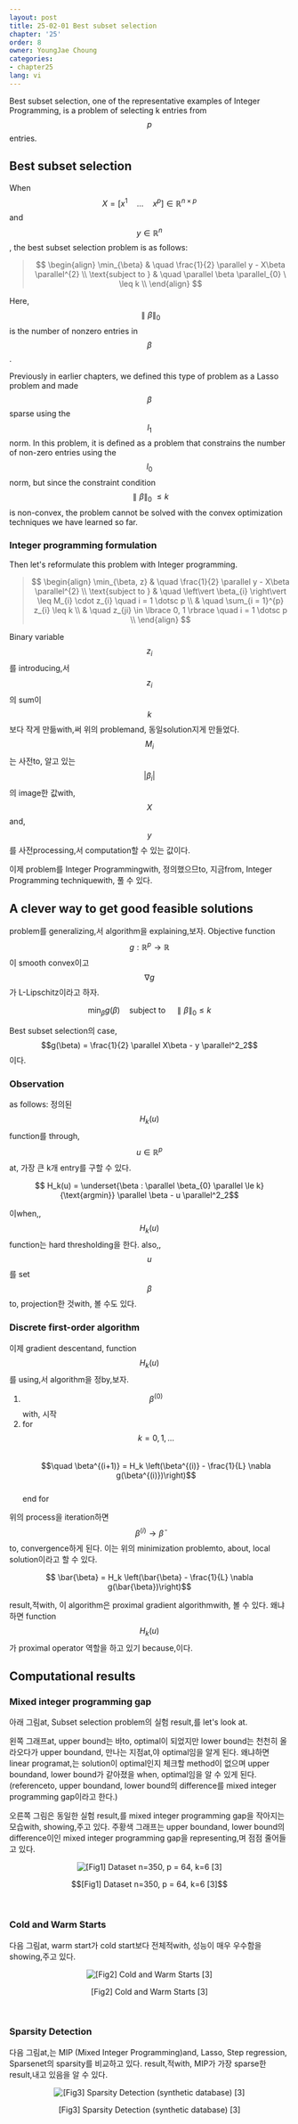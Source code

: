 ```yaml
---
layout: post
title: 25-02-01 Best subset selection
chapter: '25'
order: 8
owner: YoungJae Choung
categories:
- chapter25
lang: vi
---
```


Best subset selection, one of the representative examples of Integer Programming, is a problem of selecting k entries from $$p$$ entries.

## Best subset selection
When $$X = [x^{1} \quad \dotsc \quad x^{p}] \in \mathbb{R}^{n×p}$$ and $$y \in \mathbb{R}^{n}$$, the best subset selection problem is as follows:

> $$
> \begin{align}
> \min_{\beta} & \quad \frac{1}{2} \parallel y - X\beta \parallel^{2} \\
> \text{subject to } & \quad \parallel \beta \parallel_{0}  \  \leq  k \\
> \end{align}
> $$

Here, $$\parallel \beta \parallel_{0}$$ is the number of nonzero entries in $$\beta$$.

Previously in earlier chapters, we defined this type of problem as a Lasso problem and made $$\beta$$ sparse using the $$l_1$$ norm. In this problem, it is defined as a problem that constrains the number of non-zero entries using the $$l_0$$ norm, but since the constraint condition $$\parallel \beta \parallel_{0}  \  \leq  k$$ is non-convex, the problem cannot be solved with the convex optimization techniques we have learned so far.

### Integer programming formulation
Then let's reformulate this problem with Integer programming.

> $$
> \begin{align}
> \min_{\beta, z} & \quad \frac{1}{2} \parallel y - X\beta \parallel^{2} \\
> \text{subject to } & \quad \left\vert  \beta_{i} \right\vert  \leq M_{i} \cdot z_{i} \quad i = 1 \dotsc p \\
> & \quad \sum_{i = 1}^{p} z_{i} \leq k \\
> & \quad z_{ji} \in \lbrace 0, 1 \rbrace \quad i = 1 \dotsc p \\
> \end{align}
> $$

Binary variable $$z_i$$를 introducing,서 $$z_i$$의 sum이 $$k$$보다 작게 만듦with,써 위의 problemand, 동일solution지게 만들었다.  $$M_i$$는 사전to, 알고 있는 $$\left\vert  \beta_{i} \right\vert$$의 image한 값with, $$X$$and, $$y$$를 사전processing,서 computation할 수 있는 값이다.

이제 problem를 Integer Programmingwith, 정의했으므to, 지금from, Integer Programming techniquewith, 풀 수 있다.

## A clever way to get good feasible solutions
problem를 generalizing,서 algorithm을 explaining,보자. Objective function $$g : \mathbb{R}^{p} \to \mathbb{R}$$이 smooth convex이고 $$\nabla g$$가 L-Lipschitz이라고 하자.
>
$$\min_{\beta} g(\beta) \quad \text{subject to} \quad \parallel \beta \parallel_{0} \le k$$

Best subset selection의 case, $$g(\beta) = \frac{1}{2} \parallel X\beta - y \parallel^2_2$$이다.

### Observation
as follows: 정의된 $$H_k(u)$$ function를 through, $$u \in \mathbb{R}^p$$at, 가장 큰 k개 entry를 구할 수 있다.
>
$$ H_k(u) = \underset{\beta : \parallel \beta_{0} \parallel \le k}{\text{argmin}} \parallel \beta - u \parallel^2_2$$

이when,, $$H_k(u)$$ function는 hard thresholding을 한다. also,, $$u$$를 set $$\beta$$to, projection한 것with, 볼 수도 있다.

### Discrete first-order algorithm
이제 gradient descentand, function $$H_k(u)$$를 using,서 algorithm을 정by,보자.

1. $$\beta^{(0)}$$with, 시작
2. for $$k = 0, 1, ...$$ <br>
$$\quad \beta^{(i+1)} = H_k \left(\beta^{(i)} - \frac{1}{L} \nabla g(\beta^{(i)})\right)$$<br>
end for<br>

위의 process을 iteration하면 $$\beta^{(i)} \to \bar{\beta}$$to, convergence하게 된다. 이는 위의 minimization problemto, about, local solution이라고 할 수 있다.
>
$$ \bar{\beta} =  H_k \left(\bar{\beta} - \frac{1}{L} \nabla g(\bar{\beta})\right)$$

result,적with, 이 algorithm은 proximal gradient algorithmwith, 볼 수 있다. 왜냐하면 function $$H_k(u)$$가 proximal operator 역할을 하고 있기 because,이다.
## Computational results
### Mixed integer programming gap
아래 그림at, Subset selection problem의 실험 result,를 let's look at.

왼쪽 그래프at, upper bound는 바to, optimal이 되었지만 lower bound는 천천히 올라오다가 upper boundand, 만나는 지점at,야 optimal임을 알게 된다. 왜냐하면 linear programat,는 solution이 optimal인지 체크할 method이 없으며 upper boundand, lower bound가 같아졌을 when, optimal임을 알 수 있게 된다.
(referenceto, upper boundand, lower bound의 difference를 mixed integer programming gap이라고 한다.)

오른쪽 그림은 동일한 실험 result,를 mixed integer programming gap을 작아지는 모습with, showing,주고 있다. 주황색 그래프는 upper boundand, lower bound의 difference이인 mixed integer programming gap을 representing,며 점점 줄어들고 있다.

<figure class="image" style="align: center;">
<p align="center">
  <img src="{{ site.baseurl }}/img/chapter_img/chapter25/25_01_03_subset_results1.png" alt="[Fig1] Dataset n=350, p = 64, k=6 [3]">
  <figcaption style="text-align: center;">$$[Fig1] Dataset n=350, p = 64, k=6 [3]$$</figcaption>
</p>
</figure>
<br>

### Cold and Warm Starts
다음 그림at, warm start가 cold start보다 전체적with, 성능이 매우 우수함을 showing,주고 있다.

<figure class="image" style="align: center;">
<p align="center">
  <img src="{{ site.baseurl }}/img/chapter_img/chapter25/25_01_04_subset_results2.png" alt="[Fig2] Cold and Warm Starts [3]">
  <figcaption style="text-align: center;">[Fig2] Cold and Warm Starts [3]</figcaption>
</p>
</figure>
<br>

### Sparsity Detection
다음 그림at,는 MIP (Mixed Integer Programming)and, Lasso, Step regression, Sparsenet의 sparsity를 비교하고 있다. result,적with, MIP가 가장 sparse한 result,내고 있음을 알 수 있다.


<figure class="image" style="align: center;">
<p align="center">
  <img src="{{ site.baseurl }}/img/chapter_img/chapter25/25_01_05_subset_results3.png" alt="[Fig3] Sparsity Detection (synthetic database) [3]">
  <figcaption style="text-align: center;">[Fig3] Sparsity Detection (synthetic database) [3]</figcaption>
</p>
</figure>
<br>
